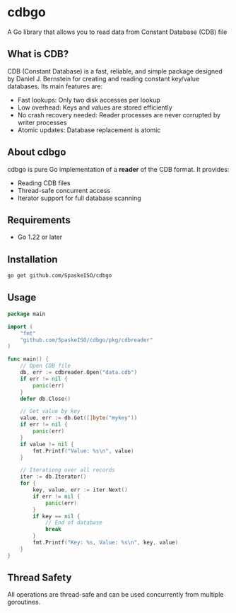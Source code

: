 # cdbgo
A Go library that allows you to read data from Constant Database (CDB) file

## What is CDB?

CDB (Constant Database) is a fast, reliable, and simple package designed by Daniel J. Bernstein for creating and reading constant key/value databases. Its main features are:

- Fast lookups: Only two disk accesses per lookup
- Low overhead: Keys and values are stored efficiently
- No crash recovery needed: Reader processes are never corrupted by writer processes
- Atomic updates: Database replacement is atomic

## About cdbgo

cdbgo is pure Go implementation of a **reader** of the CDB format. It provides:
- Reading CDB files
- Thread-safe concurrent access
- Iterator support for full database scanning

## Requirements
 - Go 1.22 or later

## Installation

```bash
go get github.com/SpaskeISO/cdbgo
```

## Usage
```go
package main

import (
    "fmt"
    "github.com/SpaskeISO/cdbgo/pkg/cdbreader"
)

func main() {
    // Open CDB file
    db, err := cdbreader.Open("data.cdb")
    if err != nil {
        panic(err)
    }
    defer db.Close()

    // Get value by key
    value, err := db.Get([]byte("mykey"))
    if err != nil {
        panic(err)
    }
    if value != nil {
        fmt.Printf("Value: %s\n", value)
    }

    // Iterationg over all records
    iter := db.Iterator()
    for {
        key, value, err := iter.Next()
        if err != nil {
            panic(err)
        }
        if key == nil {
            // End of database
            break
        }
        fmt.Printf("Key: %s, Value: %s\n", key, value)
    }
}
```

## Thread Safety
All operations are thread-safe and can be used concurrently from multiple goroutines.
